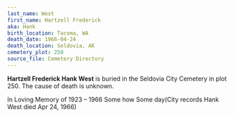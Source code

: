 ```yaml
---
last_name: West
first_name: Hartzell Frederick
aka: Hank
birth_location: Tacoma, WA
death_date: 1966-04-24
death_location: Seldovia, AK
cemetery_plot: 250
source_file: Cemetery Directory
---
```

**Hartzell Frederick  Hank West** is buried in the Seldovia City Cemetery in plot 250.  The cause of death is unknown.



In Loving Memory of 1923 – 1966 Some how Some day(City records Hank West died Apr 24, 1966)
